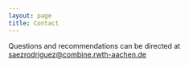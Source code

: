 ```yaml
---
layout: page
title: Contact
---
```


Questions and recommendations can be directed at [saezrodriguez@combine.rwth-aachen.de](saezrodriguez@combine.rwth-aachen.de)
